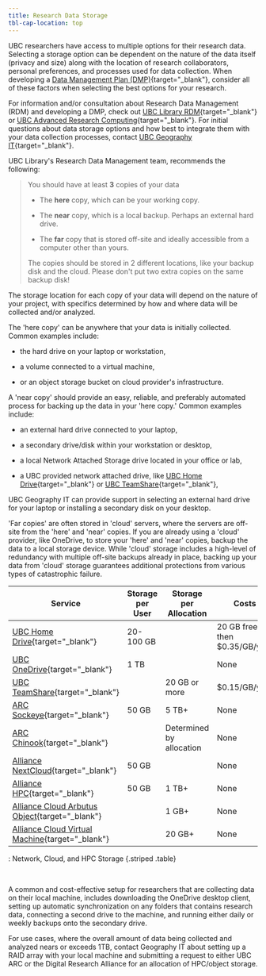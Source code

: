 ```yaml
---
title: Research Data Storage
tbl-cap-location: top
---
```


UBC researchers have access to multiple options for their research data.
Selecting a storage option can be dependent on the nature of the data itself
(privacy and size) along with the location of research collaborators, personal
preferences, and processes used for data collection. When developing a
[Data Management Plan (DMP)](https://rdm.ubc.ca/support-services/data-management-plans){target="\_blank"},
consider all of these factors when selecting the best options for your research.

For information and/or consultation about Research Data Management (RDM) and
developing a DMP, check out
[UBC Library RDM](https://researchdata.library.ubc.ca/){target="\_blank"} or
[UBC Advanced Research Computing](https://rdm.ubc.ca/){target="\_blank"}. For
initial questions about data storage options and how best to integrate them with
your data collection processes, contact
[UBC Geography IT](https://geog.air.arts.ubc.ca/services/computing-services/){target="\_blank"}.

UBC Library's Research Data Management team, recommends the following:

> You should have at least **3** copies of your data
>
> - The **here** copy, which can be your working copy.
>
> - The **near** copy, which is a local backup. Perhaps an external hard drive.
>
> - The **far** copy that is stored off-site and ideally accessible from a
>   computer other than yours.
>
> The copies should be stored in 2 different locations, like your backup disk
> and the cloud. Please don't put two extra copies on the same backup disk!

The storage location for each copy of your data will depend on the nature of
your project, with specifics determined by how and where data will be collected
and/or analyzed.

The 'here copy' can be anywhere that your data is initially collected. Common
examples include:

- the hard drive on your laptop or workstation,

- a volume connected to a virtual machine,

- or an object storage bucket on cloud provider's infrastructure.

A 'near copy' should provide an easy, reliable, and preferably automated process
for backing up the data in your 'here copy.' Common examples include:

- an external hard drive connected to your laptop,

- a secondary drive/disk within your workstation or desktop,

- a local Network Attached Storage drive located in your office or lab,

- a UBC provided network attached drive, like
  [UBC Home Drive](https://it.ubc.ca/services/web-servers-storage/home-drive-storage-service){target="\_blank"}
  or
  [UBC TeamShare](https://it.ubc.ca/services/web-servers-storage/home-drive-storage-service){target="\_blank"},

UBC Geography IT can provide support in selecting an external hard drive for
your laptop or installing a secondary disk on your desktop.

'Far copies' are often stored in 'cloud' servers, where the servers are off-site
from the 'here' and 'near' copies. If you are already using a 'cloud' provider,
like OneDrive, to store your 'here' and 'near' copies, backup the data to a
local storage device. While 'cloud' storage includes a high-level of redundancy
with multiple off-site backups already in place, backing up your data from
'cloud' storage guarantees additional protections from various types of
catastrophic failure.

| Service                                                                                                                    | Storage per User | Storage per Allocation   | Costs                         |
| -------------------------------------------------------------------------------------------------------------------------- | ---------------- | ------------------------ | ----------------------------- |
| [UBC Home Drive](https://it.ubc.ca/services/web-servers-storage/home-drive-storage-service){target="\_blank"}              | 20-100 GB        |                          | 20 GB free then $0.35/GB/year |
| [UBC OneDrive](https://it.ubc.ca/services/web-servers-storage/microsoft-onedrive){target="\_blank"}                        | 1 TB             |                          | None                          |
| [UBC TeamShare](https://it.ubc.ca/services/web-servers-storage/home-drive-storage-service){target="\_blank"}               |                  | 20 GB or more            | $0.15/GB/year                 |
| [ARC Sockeye](https://confluence.it.ubc.ca/display/UARC/About+Sockeye#AboutSockeye-StorageVolumes){target="\_blank"}       | 50 GB            | 5 TB+                    | None                          |
| [ARC Chinook](https://confluence.it.ubc.ca/display/UARC/About+Chinook){target="\_blank"}                                   |                  | Determined by allocation | None                          |
| [Alliance NextCloud](https://docs.alliancecan.ca/wiki/Nextcloud){target="\_blank"}                                         | 50 GB            |                          | None                          |
| [Alliance HPC](https://alliancecan.ca/en/services/advanced-research-computing/national-services/storage){target="\_blank"} | 50 GB            | 1 TB+                    | None                          |
| [Alliance Cloud Arbutus Object](https://docs.alliancecan.ca/wiki/Arbutus_object_storage){target="\_blank"}                 |                  | 1 GB+                    | None                          |
| [Alliance Cloud Virtual Machine](https://docs.alliancecan.ca/wiki/Working_with_volumes){target="\_blank"}                  |                  | 20 GB+                   | None                          |

: Network, Cloud, and HPC Storage {.striped .table}

<br>

A common and cost-effective setup for researchers that are collecting data on
their local machine, includes downloading the OneDrive desktop client, setting
up automatic synchronization on any folders that contains research data,
connecting a second drive to the machine, and running either daily or weekly
backups onto the secondary drive.

For use cases, where the overall amount of data being collected and analyzed
nears or exceeds 1TB, contact Geography IT about setting up a RAID array with
your local machine and submitting a request to either UBC ARC or the Digital
Research Alliance for an allocation of HPC/object storage.
